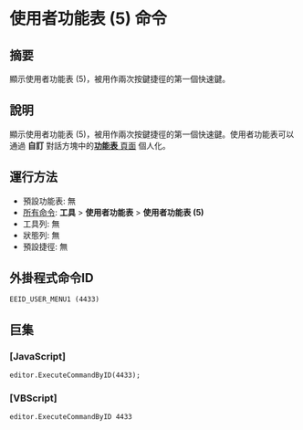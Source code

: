 # 使用者功能表 (5) 命令

## 摘要

顯示使用者功能表 (5)，被用作兩次按鍵捷徑的第一個快速鍵。

## 說明

顯示使用者功能表 (5)，被用作兩次按鍵捷徑的第一個快速鍵。使用者功能表可以通過 **自訂** 對話方塊中的[**功能表** 頁面](../../dlg/customize/menus/index) 個人化。

## 運行方法

- 預設功能表: 無
- [所有命令](all_commands): **工具** >
**使用者功能表** \> **使用者功能表 (5)**
- 工具列: 無
- 狀態列: 無
- 預設捷徑: 無

## 外掛程式命令ID

```
EEID_USER_MENU1 (4433)```

## 巨集

### \[JavaScript\]

```
editor.ExecuteCommandByID(4433);
```

### \[VBScript\]

```
editor.ExecuteCommandByID 4433
```
